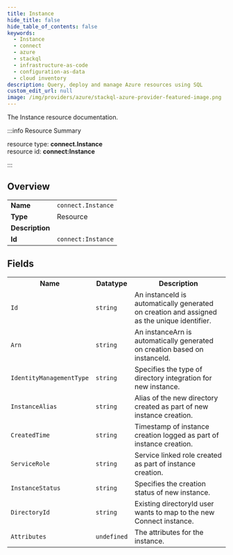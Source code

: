 ```yaml
---
title: Instance
hide_title: false
hide_table_of_contents: false
keywords:
  - Instance
  - connect
  - azure
  - stackql
  - infrastructure-as-code
  - configuration-as-data
  - cloud inventory
description: Query, deploy and manage Azure resources using SQL
custom_edit_url: null
image: /img/providers/azure/stackql-azure-provider-featured-image.png
---
```

The Instance resource documentation.

:::info Resource Summary

<div class="row">
<div class="providerDocColumn">
<span>resource type:&nbsp;<b>connect.Instance</b></span><br />
<span>resource id:&nbsp;<b>connect:Instance</b></span><br />
</div>
</div>

:::

## Overview
<table><tbody>
<tr><td><b>Name</b></td><td><code>connect.Instance</code></td></tr>
<tr><td><b>Type</b></td><td>Resource</td></tr>
<tr><td><b>Description</b></td><td></td></tr>
<tr><td><b>Id</b></td><td><code>connect:Instance</code></td></tr>
</tbody></table>

## Fields
<table><tbody>
<tr><th>Name</th><th>Datatype</th><th>Description</th></tr>
<tr><td><code>Id</code></td><td><code>string</code></td><td>An instanceId is automatically generated on creation and assigned as the unique identifier.</td></tr><tr><td><code>Arn</code></td><td><code>string</code></td><td>An instanceArn is automatically generated on creation based on instanceId.</td></tr><tr><td><code>IdentityManagementType</code></td><td><code>string</code></td><td>Specifies the type of directory integration for new instance.</td></tr><tr><td><code>InstanceAlias</code></td><td><code>string</code></td><td>Alias of the new directory created as part of new instance creation.</td></tr><tr><td><code>CreatedTime</code></td><td><code>string</code></td><td>Timestamp of instance creation logged as part of instance creation.</td></tr><tr><td><code>ServiceRole</code></td><td><code>string</code></td><td>Service linked role created as part of instance creation.</td></tr><tr><td><code>InstanceStatus</code></td><td><code>string</code></td><td>Specifies the creation status of new instance.</td></tr><tr><td><code>DirectoryId</code></td><td><code>string</code></td><td>Existing directoryId user wants to map to the new Connect instance.</td></tr><tr><td><code>Attributes</code></td><td><code>undefined</code></td><td>The attributes for the instance.</td></tr>
</tbody></table>